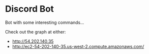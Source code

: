 # Discord Bot

Bot with some interesting commands...

Check out the graph at either:
- http://54.202.140.35
- http://ec2-54-202-140-35.us-west-2.compute.amazonaws.com/
